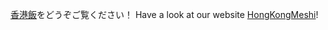 [香港飯](https://hongkongmeshi.com/)をどうぞご覧ください！
Have a look at our website [HongKongMeshi](https://hongkongmeshi.com/)!